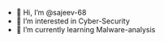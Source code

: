 - 👋 Hi, I’m @sajeev-68
- 👀 I’m interested in Cyber-Security
- 🌱 I’m currently learning Malware-analysis

<!---
sajeev-68/sajeev-68 is a ✨ special ✨ repository because its `README.md` (this file) appears on your GitHub profile.
You can click the Preview link to take a look at your changes.
--->
